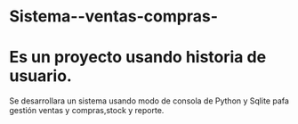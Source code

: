 # Sistema--ventas-compras-
# Es un proyecto usando historia de usuario.

 Se desarrollara un sistema usando modo de consola de Python y Sqlite pafa gestión ventas y compras,stock y reporte.
